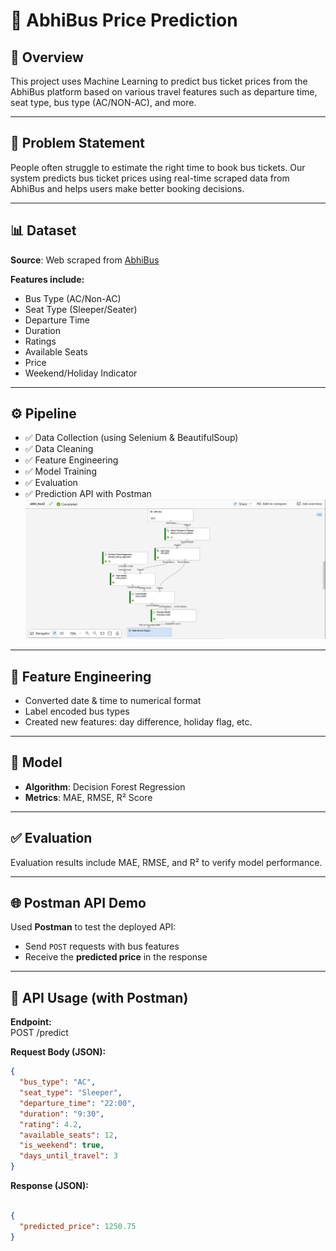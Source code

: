 # 🚌 AbhiBus Price Prediction

## 🧠 Overview
This project uses Machine Learning to predict bus ticket prices from the AbhiBus platform based on various travel features such as departure time, seat type, bus type (AC/NON-AC), and more.

---

## 📌 Problem Statement
People often struggle to estimate the right time to book bus tickets. Our system predicts bus ticket prices using real-time scraped data from AbhiBus and helps users make better booking decisions.

---

## 📊 Dataset
**Source**: Web scraped from [AbhiBus](https://www.abhibus.com/)

**Features include:**
- Bus Type (AC/Non-AC)
- Seat Type (Sleeper/Seater)
- Departure Time
- Duration
- Ratings
- Available Seats
- Price
- Weekend/Holiday Indicator

---

## ⚙️ Pipeline

- ✅ Data Collection (using Selenium & BeautifulSoup)
- ✅ Data Cleaning
- ✅ Feature Engineering
- ✅ Model Training
- ✅ Evaluation
- ✅ Prediction API with Postman
![Pipeline](https://github.com/itbindu/AbiBus-Prediction/blob/main/Images/Pipe_line.jpg)
---

## 🧪 Feature Engineering

- Converted date & time to numerical format
- Label encoded bus types
- Created new features: day difference, holiday flag, etc.

---

## 🤖 Model

- **Algorithm**: Decision Forest Regression
- **Metrics**: MAE, RMSE, R² Score

---

## ✅ Evaluation
Evaluation results include MAE, RMSE, and R² to verify model performance.

---

## 🌐 Postman API Demo
Used **Postman** to test the deployed API:
- Send `POST` requests with bus features
- Receive the **predicted price** in the response

---

## 📡 API Usage (with Postman)

**Endpoint:**  
POST /predict



**Request Body (JSON):**
```json
{
  "bus_type": "AC",
  "seat_type": "Sleeper",
  "departure_time": "22:00",
  "duration": "9:30",
  "rating": 4.2,
  "available_seats": 12,
  "is_weekend": true,
  "days_until_travel": 3
}
```


**Response (JSON):**
```json

{
  "predicted_price": 1250.75
}





